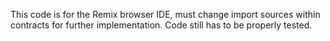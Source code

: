 This code is for the Remix browser IDE, must change import sources within contracts for further implementation.
Code still has to be properly tested.
